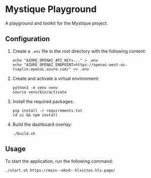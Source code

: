 # Mystique Playground

A playground and toolkit for the Mystique project.

## Configuration

1. Create a `.env` file in the root directory with the following content:
   ```shell
   echo "AZURE_OPENAI_API_KEY=..." > .env
   echo "AZURE_OPENAI_ENDPOINT=https://openai-west-us-tsaplin.openai.azure.com/" >> .env
   ```

1. Create and activate a virtual environment:
    ```shell
    python3 -m venv venv
    source venv/bin/activate
    ```

1. Install the required packages:
    ```shell
    pip install -r requirements.txt
    cd ui && npm install
    ```

1. Build the dashboard overlay:
    ```shell
    ./build.sh
    ```

## Usage

To start the application, run the following command:

```shell
./start.sh https://main--wknd--hlxsites.hlx.page/
```

